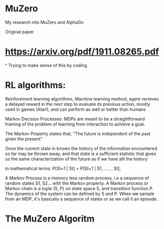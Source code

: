 # MuZero
My research into MuZero and AlphaGo

Original paper 
# https://arxiv.org/pdf/1911.08265.pdf

^ Trying to make sense of this by coding



# RL algorithms:
Reinforement learning algorithms,
Machine learning method, agent recieves a delayed reward in the next step to evaluate its 
previous action,
    mostly used in games (Atari), and can perform as well or better than humans

 Markov Decision Processes:
 MDPs are meant to be a straightforward framing of the problem of learning from 
 interaction to achieve a goal.

 The Markov Property states that,
 "The future is independent of the past given the present"

 Once the current state in known the history of the information encountered so far
 may be thrown away, and that state is a sufficient statistic that gives us the same 
 characterization of the future as if we have alll the history

 in mathematical terms:
 P[St+1 | St] = P[St+1 | S1, ….. , St],


A Markov Process is a memory less random process, i.e a sequence of random states S1, S2...
with the Markov property. A Markov process or Markov chain is a tuple (S, P) on state space
S, and transitiion function P. The dynamics of the system can be defined by S and P. 
When we sample from an MDP, it's basically a sequence of states or as we call it an
episode.


# The MuZero Algoritm

